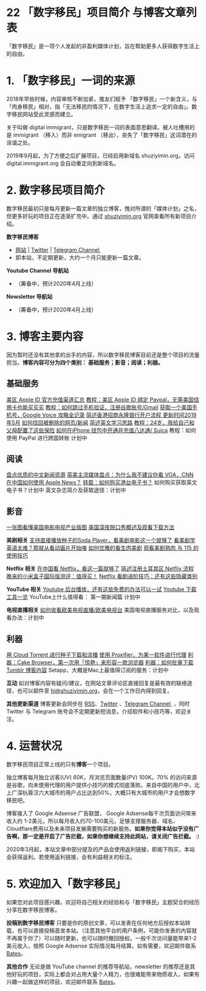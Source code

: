# 22 「数字移民」项目简介 与博客文章列表

「数字移民」是一项个人发起的非盈利媒体计划，旨在帮助更多人获得数字生活上的自由。

# 1. 「数字移民」一词的来源

2018年早些时候，内容审核不断加紧，推友们赋予 「数字移民」一个新含义，与「肉身移民」相对，指「无法移民的情况下，在数字生活上追求一定的自由」。数字移民网站受此灵感而建立。

关于叫做 digital immigrant，只是数字移民一词的表面意思翻译。被人吐槽用的是 immigrant （移入）而非 emigrant （移出），丧失了「数字移民」这词潜在的诙谐之处。

2019年9月起，为了方便之后扩展项目，已经启用新域名 shuziyimin.org，访问 digital.immigrant.org 会自动重定向到新域名。

# 2. 数字移民项目简介

数字移民最初只是每月更新一篇文章的独立博客，愧对所谓的「媒体计划」之名，但更多好玩的项目正在逐渐扩充中。通过 [shuziyimin.org](https://shuziyimin.org) 官网查看所有新项目介绍。

**数字移民博客**
- [网站](http://blog.shuziyimin.org) | [Twitter](https://twitter.com/shuziyimin)  | [Telegram Channel ](http://t.me/shuziyimin) 
- 即本站，不定期更新，大约一个月只能更新一篇文章。

**Youtube Channel 导航站**
- （筹备中，预计2020年4月上线）

**Newsletter 导航站** 
- （筹备中，预计2020年4月上线）


# 3. 博客主要内容
因为暂时还没有其他拿的出手的内容，所以数字移民博客目前还是整个项目的流量担当。**博客内容可分为四个类别： 基础服务；影音；阅读；利器。**


## 基础服务

[美区 Apple ID 官方充值渠道汇总](https://blog.shuziyimin.org/636)
[教程：美区 Apple ID 绑定 Paypal，无需美国信用卡也能买买买](https://blog.shuziyimin.org/171)
[教程：如何跳过手机验证，注册谷歌账号/Gmail](https://blog.shuziyimin.org/483)
[获取一个美国手机号，Google Voice 攻略全记录](https://blog.shuziyimin.org/348)
[简述香港招商永隆银行开户流程 更新时间2019年5月](https://blog.shuziyimin.org/626)
[如何找回被删除的网页/新闻](https://blog.shuziyimin.org/360)
[简述英文学习思路](https://blog.shuziyimin.org/39)
[教程：24岁，我给自己和父母配置了这些保险](https://blog.shuziyimin.org/526) 
[如何在iPhone 钱包中开通并充值八达通/ Suica](https://blog.shuziyimin.org/1093 "如何在iPhone 钱包中开通并充值八达通/ Suica")
教程：如何使用 PayPal 进行跨国转账 计划中

## 阅读
[盘点优质的中文新闻资源](https://blog.shuziyimin.org/1086 "盘点优质的中文新闻资源")
[英美主流媒体盘点：为什么我不建议你看 VOA，CNN](https://blog.shuziyimin.org/587)
[在中国如何使用 Apple News？](https://blog.shuziyimin.org/211)
[转载：如何购买港台电子书？](https://blog.shuziyimin.org/376)
如何购买获取英文电子书？计划中
英文杂志简介及获取途径：计划中

## 影音
[一张图看懂美国电影电视产业版图](https://blog.shuziyimin.org/214)
[美国深夜脱口秀概述及观看下载方法](https://blog.shuziyimin.org/234)

**美剧相关**
[支持直接播放种子的Soda Player，看美剧电影这一个就够了](https://blog.shuziyimin.org/652)
[看美剧学英语太难？那就从看动画片开始咯](https://blog.shuziyimin.org/335)
[如何优雅的看生肉美剧](https://blog.shuziyimin.org/20)
[观看美剧熟肉 与 115 的使用技巧](https://blog.shuziyimin.org/32)

**Netflix 相关**
[在中国看 Netflix，看这一篇就够了](https://blog.shuziyimin.org/16)
[简述注册土耳其区 Netflix 流程](https://blog.shuziyimin.org/510)
[晚来的小米盒子国际版测评：值得买！](https://blog.shuziyimin.org/187)
[Netflix 看剧进阶技巧：还有这些隐藏类别](https://blog.shuziyimin.org/512)

**YouTube 相关**
[Youtube 后台播放，还有这些免费的办法可以一试](https://blog.shuziyimin.org/305)
[Youtube 下载工具一览](https://blog.shuziyimin.org/18)
YouTube上什么值得看： 第一期新闻篇  计划中

**电视直播相关**
[如何收看欧美电视直播/欧美电视台](https://blog.shuziyimin.org/34)
美国电视直播服务对比，以及观看办法：计划中

## 利器
[用 Cloud Torrent 进行种子下载和流播](https://blog.shuziyimin.org/26)
[使用 Proxifier，为某一软件进行代理](https://blog.shuziyimin.org/44)
[利器：Cake Browser，第一次用「惊艳」来形容一款浏览器](https://blog.shuziyimin.org/394)
[利器：如何批量下载 Tumblr 博客内容](https://blog.shuziyimin.org/459)
Setapp，大概是Mac上最值得订阅的服务：计划中
 

**互动**
如对博客内容有疑问/建议，在网站文章评论区直接回复是最有效的联络途径，也可以邮件至 [hi@shuziyimin.org](mailto:hi@shuziyimin.org)，会在一个工作日内得到回复。

**其他更新渠道**
博客更新会同步在 [RSS](https://blog.shuziyimin.org/feed)、[Twitter](https://twitter.com/shuziyimin) 、[Telegram Channel ](http://t.me/shuziyimin) ，同时 Twitter 与 Telegram 账号会不定期更新短消息，介绍软件和小技巧等，欢迎关注。



# 4. 运营状况
数字移民项目正常上线的只有**博客**一个项目。

独立博客每月独立访客(UV) 60K，月浏览页面数量(PV) 100K。70% 的访问来源是谷歌，向未使用代理的用户提供小技巧的模式彻底落败。来自中国的用户中，北上广深杭蓉汉六大城市的用户占比达到50%，大概只有大城市的用户才会想数字移民吧。

博客接入了 Google Adsense 广告联盟， Google Adsense每千次页面访问带来收入约 1-2美元，所以每月收入约70-100美元，足够支撑服务器、域名、Cloudflare费用以及未来项目发展需要购买的新服务。**如果你觉得本站似乎没有广告啊，那一定是开启了广告拦截，如果你想继续支持此网站，请关闭广告拦截。**  :)

2020年3月起，本站文章中部分提及的产品会使用返利链接，即阁下购买，本站会获得返利。若使用返利链接，会有利益相关的标注。


# 5. 欢迎加入「数字移民」
如果您对此项目感兴趣，欢迎将自己相关的经验和与「数字移民」主题契合的经历分享在数字移民博客。

**投稿到数字移民博客**
只要是你的原创文章，可以发表在任何地方后授权本站转载，也可以直接投稿首发本站。（注意其他平台的用户条例，可能你发表的内容就不再属于你了）可以随时更新，也可以随时撤回授权。一般千次访问量能带来1-2美元收入，按照 Google Adsense 实际情况每月结算。如有需要，欢迎邮件联系 [Bates](mailto:hi@shuziyimin.org)。 


**其他合作**
无论是做 YouTube channel 的推荐导航站，newsletter 的推荐还是其他好玩的项目，实际上都会对占用大量个人精力，也很难能带来物质收入，如果有兴趣一起做这样的项目，欢迎邮件联系 [Bates](mailto:hi@shuziyimin.org)。 



